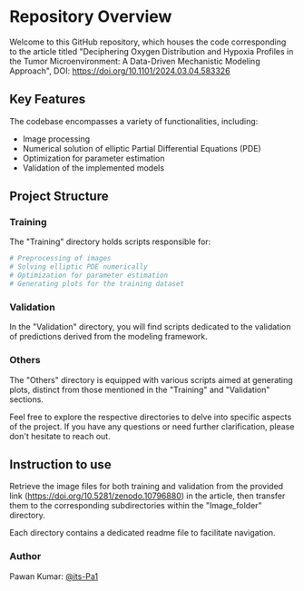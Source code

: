 # Repository Overview

Welcome to this GitHub repository, which houses the code corresponding to the article titled "Deciphering Oxygen Distribution and Hypoxia Profiles in the Tumor Microenvironment: A Data-Driven Mechanistic Modeling Approach", DOI: https://doi.org/10.1101/2024.03.04.583326

## Key Features

The codebase encompasses a variety of functionalities, including:

- Image processing
- Numerical solution of elliptic Partial Differential Equations (PDE)
- Optimization for parameter estimation
- Validation of the implemented models

## Project Structure

### Training
The "Training" directory holds scripts responsible for:

```bash
# Preprocessing of images
# Solving elliptic PDE numerically
# Optimization for parameter estimation
# Generating plots for the training dataset
```

### Validation
In the "Validation" directory, you will find scripts dedicated to the validation of predictions derived from the modeling framework.

### Others
The "Others" directory is equipped with various scripts aimed at generating plots, distinct from those mentioned in the "Training" and "Validation" sections.

Feel free to explore the respective directories to delve into specific aspects of the project. If you have any questions or need further clarification, please don't hesitate to reach out.


## Instruction to use
Retrieve the image files for both training and validation from the provided link (https://doi.org/10.5281/zenodo.10796880) in the article, then transfer them to the corresponding subdirectories within the "Image_folder" directory.

Each directory contains a dedicated readme file to facilitate navigation.

### Author
Pawan Kumar: [@its-Pa1](https://github.com/its-Pa1)

